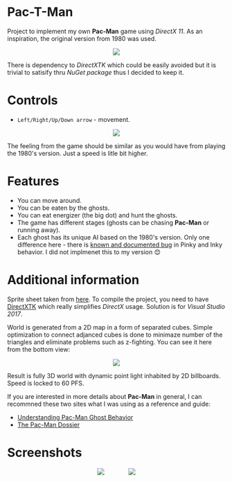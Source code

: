 # Pac-T-Man
Project to implement my own **Pac-Man** game using *DirectX 11*. As an inspiration, the original version from 1980 was used.

<p align="center">  
  <img src="Doc/intro.gif">
</p>

There is dependency to *DirectXTK* which could be easily avoided but it is trivial to satisify thru *NuGet package* thus I decided to keep it.

# Controls
- `Left/Right/Up/Down arrow` - movement.

<p align="center">  
  <img src="Doc/game.gif">
</p>

The feeling from the game should be similar as you would have from playing the 1980's version. Just a speed is litle bit higher.

# Features
- You can move around.
- You can be eaten by the ghosts.
- You can eat energizer (the big dot) and hunt the ghosts.
- The game has different stages (ghosts can be chasing **Pac-Man** or running away).
- Each ghost has its unique AI based on the 1980's version. Only one difference here - there is [known and documented bug](http://donhodges.com/pacman_pinky_explanation.htm) in Pinky and Inky behavior. I did not implmenet this to my version :blush:

# Additional information
Sprite sheet taken from [here](https://www.nicepng.com/ourpic/u2q8q8w7i1e6t4e6_pacman10-hp-sprite-pacman-sprite-sheet-png/). To compile the project, you need to have [DirectXTK](https://github.com/microsoft/DirectXTK) which really simplifies *DirectX* usage. Solution is for *Visual Studio 2017*.

World is generated from a 2D map in a form of separated cubes. Simple optimization to connect adjanced cubes is done to minimaze number of the triangles and eliminate problems such as z-fighting. You can see it here from the bottom view:

<p align="center">  
  <img src="Doc/map.png">
</p>

Result is fully 3D world with dynamic point light inhabited by 2D billboards. Speed is locked to 60 PFS.

If you are interested in more details about **Pac-Man** in general, I can recommned these two sites what I was using as a reference and guide:

- [Understanding Pac-Man Ghost Behavior](https://gameinternals.com/understanding-pac-man-ghost-behavior)
- [The Pac-Man Dossier](https://www.gamasutra.com/view/feature/132330/the_pacman_dossier.php)

# Screenshots
<p align="center">  
  <img src="Doc/sc2.png">&nbsp; &nbsp; &nbsp; &nbsp; &nbsp; &nbsp; &nbsp; <img src="Doc/sc1.png">
</p>


